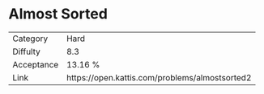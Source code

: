 # Almost Sorted

<table>
    <tr>
        <td>Category</td>
        <td>Hard</td>
    </tr>
    <tr>
        <td>Diffulty</td>
        <td>8.3</td>
    </tr>
    <tr>
        <td>Acceptance</td>
        <td>13.16 %</td>
    </tr>
    <tr>
        <td>Link</td>
        <td>https://open.kattis.com/problems/almostsorted2</td>
    </tr>
</table>